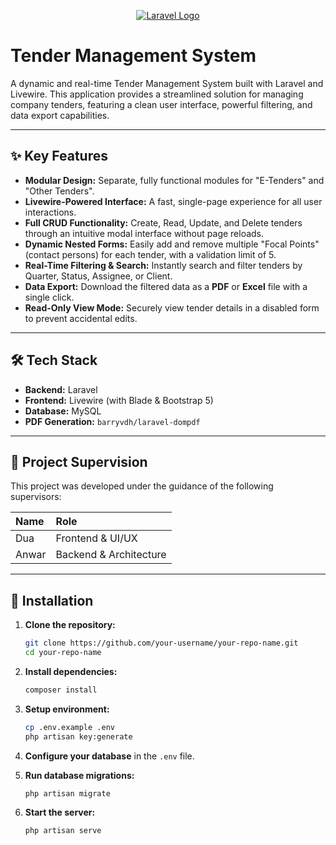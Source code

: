 
<p align="center"><a href="https://laravel.com" target="_blank"><img src="https://c.top4top.io/p_3520svq3v1.png"  alt="Laravel Logo"></a></p>

# Tender Management System

A dynamic and real-time Tender Management System built with Laravel and Livewire. This application provides a streamlined solution for managing company tenders, featuring a clean user interface, powerful filtering, and data export capabilities.

---

## ✨ Key Features

-   **Modular Design:** Separate, fully functional modules for "E-Tenders" and "Other Tenders".
-   **Livewire-Powered Interface:** A fast, single-page experience for all user interactions.
-   **Full CRUD Functionality:** Create, Read, Update, and Delete tenders through an intuitive modal interface without page reloads.
-   **Dynamic Nested Forms:** Easily add and remove multiple "Focal Points" (contact persons) for each tender, with a validation limit of 5.
-   **Real-Time Filtering & Search:** Instantly search and filter tenders by Quarter, Status, Assignee, or Client.
-   **Data Export:** Download the filtered data as a **PDF** or **Excel** file with a single click.
-   **Read-Only View Mode:** Securely view tender details in a disabled form to prevent accidental edits.

---

## 🛠️ Tech Stack

-   **Backend:** Laravel
-   **Frontend:** Livewire (with Blade & Bootstrap 5)
-   **Database:** MySQL
-   **PDF Generation:** `barryvdh/laravel-dompdf`

---

## 👥 Project Supervision

This project was developed under the guidance of the following supervisors:

| Name  | Role                  |
| :---- | :-------------------- |
| Dua   | Frontend & UI/UX      |
| Anwar | Backend & Architecture|

---

## 🚀 Installation

1.  **Clone the repository:**
    ```bash
    git clone https://github.com/your-username/your-repo-name.git
    cd your-repo-name
    ```

2.  **Install dependencies:**
    ```bash
    composer install
    ```

3.  **Setup environment:**
    ```bash
    cp .env.example .env
    php artisan key:generate
    ```

4.  **Configure your database** in the `.env` file.

5.  **Run database migrations:**
    ```bash
    php artisan migrate
    ```

6.  **Start the server:**
    ```bash
    php artisan serve
    ```
